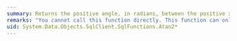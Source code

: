 ```yaml
---
summary: Returns the positive angle, in radians, between the positive x-axis and the ray from the origin through the point (x, y), where x and y are the two specified numerical values. The first parameter passed to the function is the y-value and the second parameter is the x-value.
remarks: "You cannot call this function directly. This function can only appear within a LINQ to Entities query.  \n  \n This function is translated to a corresponding function in the database. For information about the corresponding SQL Server function, see [ATN2 (Transact-SQL)](http://go.microsoft.com/fwlink/?LinkId=140037)."
uid: System.Data.Objects.SqlClient.SqlFunctions.Atan2*
---
```

